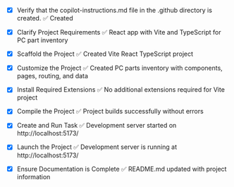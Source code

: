 <!-- Use this file to provide workspace-specific custom instructions to Copilot. For more details, visit https://code.visualstudio.com/docs/copilot/copilot-customization#_use-a-githubcopilotinstructionsmd-file -->

- [x] Verify that the copilot-instructions.md file in the .github directory is created. ✅ Created

- [x] Clarify Project Requirements ✅ React app with Vite and TypeScript for PC part inventory
<!-- Ask for project type, language, and frameworks if not specified. Skip if already provided. -->

- [x] Scaffold the Project ✅ Created Vite React TypeScript project
<!--
Ensure that the previous step has been marked as completed.
Call project setup tool with projectType parameter.
Run scaffolding command to create project files and folders.
Use '.' as the working directory.
If no appropriate projectType is available, search documentation using available tools.
Otherwise, create the project structure manually using available file creation tools.
-->

- [x] Customize the Project ✅ Created PC parts inventory with components, pages, routing, and data
<!--
Verify that all previous steps have been completed successfully and you have marked the step as completed.
Develop a plan to modify codebase according to user requirements.
Apply modifications using appropriate tools and user-provided references.
Skip this step for "Hello World" projects.
-->

- [x] Install Required Extensions ✅ No additional extensions required for Vite project
<!-- ONLY install extensions provided mentioned in the get_project_setup_info. Skip this step otherwise and mark as completed. -->

- [x] Compile the Project ✅ Project builds successfully without errors
<!--
Verify that all previous steps have been completed.
Install any missing dependencies.
Run diagnostics and resolve any issues.
Check for markdown files in project folder for relevant instructions on how to do this.
-->

- [x] Create and Run Task ✅ Development server started on http://localhost:5173/
<!--
Verify that all previous steps have been completed.
Check https://code.visualstudio.com/docs/debugtest/tasks to determine if the project needs a task. If so, use the create_and_run_task to create and launch a task based on package.json, README.md, and project structure.
Skip this step otherwise.
 -->

- [x] Launch the Project ✅ Development server is running at http://localhost:5173/
<!--
Verify that all previous steps have been completed.
Prompt user for debug mode, launch only if confirmed.
 -->

- [x] Ensure Documentation is Complete ✅ README.md updated with project information
<!--
Verify that all previous steps have been completed.
Verify that README.md and the copilot-instructions.md file in the .github directory exists and contains current project information.
Clean up the copilot-instructions.md file in the .github directory by removing all HTML comments.
 -->

